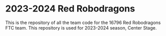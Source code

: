 # 2023-2024 Red Robodragons
This is the repository of all the team code for the  16796 Red Robodragons FTC team. This repository is used for 2023-2024 season, Center Stage.

